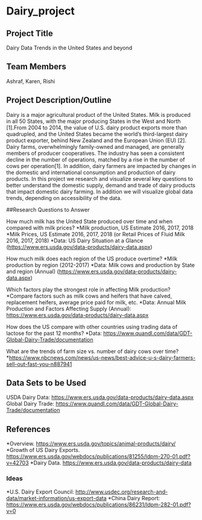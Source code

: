 # Dairy_project

## Project Title
Dairy Data Trends in the United States and beyond

## Team Members
Ashraf, Karen, Rishi

## Project Description/Outline

Dairy is a major agricultural product of the United States. Milk is produced in all 50 States, with the major producing States in the West and North [1].From 2004 to 2014, the value of U.S. dairy product exports more than quadrupled, and the United States became the world’s third-largest dairy product exporter, behind New Zealand and the European Union (EU) [2].
Dairy farms, overwhelmingly family-owned and managed, are generally members of producer cooperatives. The industry has seen a consistent decline in the number of operations, matched by a rise in the number of cows per operation[1]. In addition, dairy farmers are impacted by changes in the domestic and international consumption and production of dairy products. 
In this project we research and visualize several key questions to better understand the domestic supply, demand and trade of dairy products that impact domestic dairy farming. In addition we will visualize global data trends, depending on accessibility of the data. 


##Research Questions to Answer

How much milk has the United State produced over time and when compared with milk prices?
*Milk production, US Estimate 2016, 2017, 2018
*Milk Prices, US Estimate 2016, 2017, 2018 (or Retail Prices of Fluid Milk 2016, 2017, 2018)
*Data:  US Dairy Situation at a Glance (https://www.ers.usda.gov/data-products/dairy-data.aspx)

How much milk does each region of the US produce overtime?
*Milk production by region (2012-2017)
*Data: Milk cows and production by State and region (Annual) (https://www.ers.usda.gov/data-products/dairy-data.aspx)

Which factors play the strongest role in affecting Milk production?
*Compare factors such as milk cows and heifers that have calved, replacement heifers, average price paid for milk, etc.
*Data: Annual Milk Production and Factors Affecting Supply (Annual): https://www.ers.usda.gov/data-products/dairy-data.aspx

How does the US compare with other countries using trading data of lactose for the past 12 months?
*Data: https://www.quandl.com/data/GDT-Global-Dairy-Trade/documentation

What are the trends of farm size vs. number of dairy cows over time? 
*https://www.nbcnews.com/news/us-news/best-advice-u-s-dairy-farmers-sell-out-fast-you-n887941


## Data Sets to be Used
USDA Dairy Data: https://www.ers.usda.gov/data-products/dairy-data.aspx
Global Dairy Trade: https://www.quandl.com/data/GDT-Global-Dairy-Trade/documentation


## References
*Overview. https://www.ers.usda.gov/topics/animal-products/dairy/
*Growth of US Dairy Exports. https://www.ers.usda.gov/webdocs/publications/81255/ldpm-270-01.pdf?v=42703
*Dairy Data. https://www.ers.usda.gov/data-products/dairy-data


### Ideas
*U.S. Dairy Export Council: 
http://www.usdec.org/research-and-data/market-information/us-export-data
*China Dairy Report: https://www.ers.usda.gov/webdocs/publications/86231/ldpm-282-01.pdf?v=0

